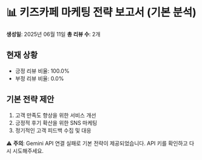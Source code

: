# 📊 키즈카페 마케팅 전략 보고서 (기본 분석)

**생성일**: 2025년 06월 11일
**총 리뷰 수**: 2개

## 현재 상황
- 긍정 리뷰 비율: 100.0%
- 부정 리뷰 비율: 0.0%

## 기본 전략 제안
1. 고객 만족도 향상을 위한 서비스 개선
2. 긍정적 후기 확산을 위한 SNS 마케팅
3. 정기적인 고객 피드백 수집 및 대응

⚠️ **주의**: Gemini API 연결 실패로 기본 전략이 제공되었습니다.
API 키를 확인하고 다시 시도해주세요.
